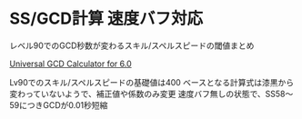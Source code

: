 # SS/GCD計算 速度バフ対応

レベル90でのGCD秒数が変わるスキル/スペルスピードの閾値まとめ

[Universal GCD Calculator for 6.0](https://docs.google.com/spreadsheets/d/1Dl1qsBt11Wk6QCSSImpq_Hkxy1EHHdaEDwSrfPwjC9s/edit#gid=0)

Lv90でのスキル/スペルスピードの基礎値は400
ベースとなる計算式は漆黒から変わっていないようで、補正値や係数のみ変更
速度バフ無しの状態で、SS58～59につきGCDが0.01秒短縮
